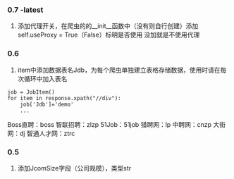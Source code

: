 ### 0.7 -latest
1.  添加代理开关，在爬虫的的__init__函数中（没有则自行创建）添加self.useProxy = True（False）标明是否使用 没加就是不使用代理

### 0.6
1.  item中添加数据表名Jdb，为每个爬虫单独建立表格存储数据，使用时请在每次循环中加入表名
```
job = JobItem()
for item in response.xpath("//div"):
    job['Jdb']='demo'
    ...
```
Boss直聘：boss
智联招聘：zlzp
51Job：51job
猎聘网：lp
中聘网：cnzp
大街网：dj
智通人才网：ztrc

### 0.5
1.  添加JcomSize字段（公司规模），类型str